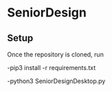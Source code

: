# SeniorDesign

## Setup

Once the repository is cloned, run 

-pip3 install -r requirements.txt



-python3 SeniorDesignDesktop.py

